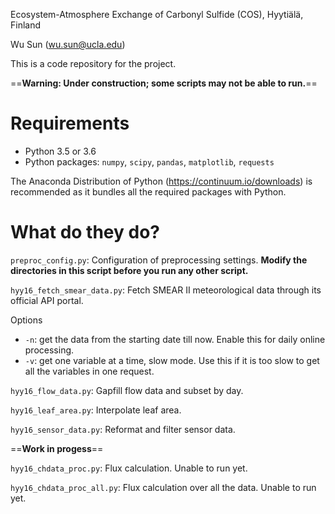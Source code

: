 Ecosystem-Atmosphere Exchange of Carbonyl Sulfide (COS), Hyytiälä, Finland

Wu Sun (wu.sun@ucla.edu)

This is a code repository for the project.

==**Warning: Under construction; some scripts may not be able to run.**==

# Requirements

- Python 3.5 or 3.6
- Python packages: `numpy`, `scipy`, `pandas`, `matplotlib`, `requests`

The Anaconda Distribution of Python (https://continuum.io/downloads) is recommended as it bundles all the required packages with Python.

# What do they do?

`preproc_config.py`: Configuration of preprocessing settings. **Modify the directories in this script before you run any other script.**


`hyy16_fetch_smear_data.py`: Fetch SMEAR II meteorological data through its official API portal.

Options
- `-n`: get the data from the starting date till now. Enable this for daily online processing.
- `-v`: get one variable at a time, slow mode. Use this if it is too slow to get all the variables in one request.


`hyy16_flow_data.py`: Gapfill flow data and subset by day.

`hyy16_leaf_area.py`: Interpolate leaf area.

`hyy16_sensor_data.py`: Reformat and filter sensor data.

==**Work in progess**==

`hyy16_chdata_proc.py`: Flux calculation. Unable to run yet.

`hyy16_chdata_proc_all.py`: Flux calculation over all the data. Unable to run yet.
